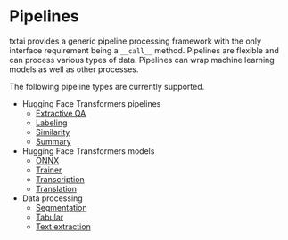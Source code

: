 # Pipelines

txtai provides a generic pipeline processing framework with the only interface requirement being a `__call__` method. Pipelines are flexible and can
process various types of data. Pipelines can wrap machine learning models as well as other processes.

The following pipeline types are currently supported.

- Hugging Face Transformers pipelines
    - [Extractive QA](../extractor)
    - [Labeling](../labels)
    - [Similarity](../similarity)
    - [Summary](../summary)
- Hugging Face Transformers models
    - [ONNX](../onnx)
    - [Trainer](../trainer)
    - [Transcription](../transcription)
    - [Translation](../translation)
- Data processing
    - [Segmentation](../segmentation)
    - [Tabular](../tabular)
    - [Text extraction](../textractor)

